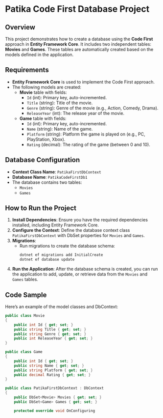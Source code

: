# Patika Code First Database Project

## Overview

This project demonstrates how to create a database using the **Code First** approach in **Entity Framework Core**. It includes two independent tables: **Movies** and **Games**. These tables are automatically created based on the models defined in the application.

## Requirements

- **Entity Framework Core** is used to implement the Code First approach.
- The following models are created:
  - **Movie** table with fields:
    - `Id` (int): Primary key, auto-incremented.
    - `Title` (string): Title of the movie.
    - `Genre` (string): Genre of the movie (e.g., Action, Comedy, Drama).
    - `ReleaseYear` (int): The release year of the movie.
  - **Game** table with fields:
    - `Id` (int): Primary key, auto-incremented.
    - `Name` (string): Name of the game.
    - `Platform` (string): Platform the game is played on (e.g., PC, PlayStation, Xbox).
    - `Rating` (decimal): The rating of the game (between 0 and 10).

## Database Configuration

- **Context Class Name**: `PatikaFirstDbContext`
- **Database Name**: `PatikaCodeFirstDb1`
- The database contains two tables:
  - `Movies`
  - `Games`

## How to Run the Project

1. **Install Dependencies**: Ensure you have the required dependencies installed, including Entity Framework Core.
2. **Configure the Context**: Define the database context class `PatikaFirstDbContext` with DbSet properties for `Movies` and `Games`.
3. **Migrations**:
   - Run migrations to create the database schema:
     ```bash
     dotnet ef migrations add InitialCreate
     dotnet ef database update
     ```
4. **Run the Application**: After the database schema is created, you can run the application to add, update, or retrieve data from the `Movies` and `Games` tables.

## Code Sample

Here’s an example of the model classes and DbContext:

```csharp
public class Movie
{
    public int Id { get; set; }
    public string Title { get; set; }
    public string Genre { get; set; }
    public int ReleaseYear { get; set; }
}

public class Game
{
    public int Id { get; set; }
    public string Name { get; set; }
    public string Platform { get; set; }
    public decimal Rating { get; set; }
}

public class PatikaFirstDbContext : DbContext
{
    public DbSet<Movie> Movies { get; set; }
    public DbSet<Game> Games { get; set; }

    protected override void OnConfiguring
